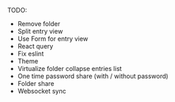 TODO:
- Remove folder
- Split entry view
- Use Form for entry view
- React query
- Fix eslint
- Theme
- Virtualize folder collapse entries list
- One time password share (with / without password)
- Folder share
- Websocket sync

